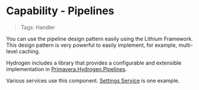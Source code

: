 # Capability - Pipelines

> Tags: Handler

You can use the pipeline design pattern easily using the Lithium Framework. This design pattern is very powerful to easily implement, for example, multi-level caching.

Hydrogen includes a library that provides a configurable and extensible implementation in [Primavera.Hydrogen.Pipelines](../ref/hydrogen-2.0/Pipelines.md).

Various services use this component. [Settings Service](../dir/common/README.md) is one example.